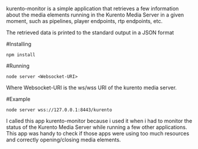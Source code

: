 kurento-monitor is a simple application that retrieves a few information
about the media elements running in the Kurento Media Server in a given
moment, such as pipelines, player endpoints, rtp endpoints, etc.

The retrieved data is printed to the standard output in a JSON format

#Installing
```
npm install
```

#Running
```
node server <Websocket-URI>
```
Where Websocket-URI is the ws/wss URI of the kurento media server.

#Example
```
node server wss://127.0.0.1:8443/kurento
```

I called this app kurento-monitor because i used it when i had to monitor
the status of the Kurento Media Server while running a few other
applications. This app was handy to check if those apps were using too much
resources and correctly opening/closing media elements.
